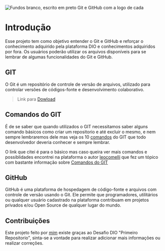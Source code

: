![Fundos branco, escrito em preto Git e GitHub com a logo de cada](https://user-images.githubusercontent.com/71984131/187093007-f8870f8a-9ede-480b-9b46-0bf6f5dc59dc.png)

# Introdução
Esse projeto tem como objetivo entender o Git e GitHub e reforçar o conhecimento adquirido pela plataforma DIO e conhecimentos adquiridos por fora. Os usuários poderão utilizar os arquivos disponíveis para se lembrar de algumas funcionalidades do Git e GitHub. 

## GIT
O Git é um repositório de controle de versão de arquivos, utilizado para controlar versões de códigos-fonte e desenvolvimento colaborativo.
> Link para [Dowload](https://git-scm.com/downloads)

## Comandos do GIT

É de se saber que quando utilizados o GIT necessitamos saber alguns comando básicos como criar um repositorio e até excluir o mesmo, e nem sempre lembraremos dele mas veja os 10 [comandos](https://www.freecodecamp.org/portuguese/news/10-comandos-do-git-que-todo-desenvolvedor-deveria-conhecer/) do GIT que todo desenvolvedor deveria conhecer e sempre lembrar.

O link que citei é para o básico mas caso queira ver mais comandos e possiblidades encontrei na plataforma o autor [leocomelli](https://gist.github.com/leocomelli) que fez um tópico com bastante informação sobre [Comandos do GIT](https://gist.github.com/leocomelli/2545add34e4fec21ec16)

## GitHub

GitHub é uma plataforma de hospedagem de código-fonte e arquivos com controle de versão usando o Git. Ele permite que programadores, utilitários ou qualquer usuário cadastrado na plataforma contribuam em projetos privados e/ou Open Source de qualquer lugar do mundo.


## Contribuições
Este projeto feito por [mim](https://github.com/Ankrline) existe graças ao Desafio DIO "Primeiro Repositorio", sinta-se a vontade para realizar adicionar mais informações ou realizar correções. 

